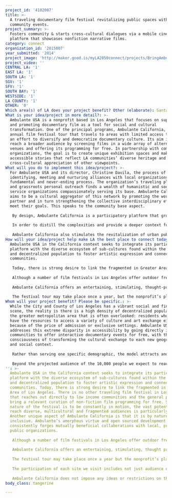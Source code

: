 ```yaml
---
project_id: '4102007'
title: >-
  A traveling documentary film festival revitalizing public spaces with free
  community events.
project_summary: >-
  Fosters community & starts cross-cultural dialogues via a mobile cinema
  platform that showcases nonfiction narrative films.
category: connect
organization_id: '2015007'
year_submitted: '2014'
project_image: 'http://maker.good.is/myLA2050connect/projects/BringAmbulante2CA.html'
project_video: ''
CENTRAL LA: '1'
EAST LA: '1'
SOUTH LA: '1'
SGV: '1'
SFV: '1'
SOUTH BAY: '1'
WESTSIDE: '1'
LA COUNTY: '1'
OTHER: '0'
Which area(s) of LA does your project benefit? Other (elaborate): Santa Clara and Boyle Heights
What is your idea/project in more detail?: >-
  Ambulante USA is a nonprofit based in Los Angeles that focuses on supporting
  and promoting documentary film as a tool for social and cultural
  transformation. One of the principal programs, Ambulante California, is an
  annual film festival tour that travels to areas with limited access to film in
  an effort to diversify and democratize documentary culture. Its aim is to
  reach a broader audience by screening films in a wide array of alternative
  venues and offering its programming for free. In partnership with community
  organizations, the goal is to create unique exhibition spaces and make
  accessible stories that reflect LA communities’ diverse heritage and enhance
  cross-cultural appreciation of other viewpoints.
What will you do to implement this idea/project?: >-
  For Ambulante USA and its director, Christine Davila, the process of
  identifying, meeting and nurturing alliances with local organizations is a
  fundamental and never-ending process. The organization’s traveling platform
  and grassroots personal outreach finds a wealth of humanistic and social
  service organizations compassionately serving its base. Ambulante California
  aims to be a cultural aggregator of this network by promoting the work of each
  partner and in turn strengthening the collective interdisciplinary efforts to
  meet their goals. This speaks to the community base aspect.
   
   By design, Ambulante California is a participatory platform that grows to meet the increasing level of public engagement and response to it. At each screening Ambulante USA invites local businesses, artisans and artists to be part of the program. We develop and activate our audiences to creatively involve their community, and influence the type of festival event they want to experience. For instance, through Ambulante California ’s website the public has the opportunity to vote on where they would like to see a screening event take place. The general public is invited to submit their short films to the festival programmers to consider selecting as part of the program. Audience members are surveyed to ask what kind of films they would like to see programmed. This speaks to the audience driven aspect, interactive and feeding the model to fine tune it to adapt it best to serve the communities needs and wants.
   
   In order to distill the complexities and provide a deeper context for discussing films’ themes and issues, Ambulante California invites experts in correlated fields to moderate conversation with the filmmaker and audience. Ambulante USA believes in enriching the cultural activity and missions of other nonprofits. Collaboration with private and public organizations is at the core of Ambulante’s model. This serves to provide a contextualized space to engage in dialogue and inform a critical society.
   
   Ambulante California also stimulates the revitalization of urban public spaces to foster neighborhood community. By inhabiting our public spaces as town halls to discuss necessary topics or to discover a variety of viewpoints, it indicates to local government the need to invest and sustain clean, secure recreational parks and plazas.
How will your idea/project help make LA the best place to connect today? In LA2050?: >-
  Ambulante USA in the California context seeks to integrate its participatory
  platform with the diverse ecosystem of sub-cultures found within the sprawling
  and decentralized population to foster artistic expression and connect
  communities.
   
   Today, there is strong desire to link the fragmented in Greater Area of Los Angeles. There is no other traveling film festival in Los Angeles that reaches out directly to low income communities and the general public in an effort to bring a relevant curation of non-fiction film programming for free. Since the nature of the festival is to be constantly in motion, the vast potential to reach diverse, multicultural and fragmented audiences is particularly potent. Another unique aspect of Ambulante California is that it is by nature inclusive. Ambulante’s amorphous virtue and open-sourced development consistently forges mutually beneficial collaborations with local, private and public organizations. 
   
   Although a number of film festivals in Los Angeles offer outdoor free community screenings as part of the overall program, this is the main component of Ambulante USA and Ambulante California. 
   
   Ambulante California offers an entertaining, stimulating, thought-provoking and educational movie-going alternative to the limited choices found in commercial outlets, especially for working class families and low to moderate income communities in Los Angeles. 
   
   The festival tour may take place once a year, but the nonprofit’s plans include a year round program of monthly screenings on a smaller scale with local community and institutes. The intention is to create a movement in Los Angeles of “Ambulantes” or residents who can share using the power of documentary cinema, who can discover new public spaces by attending screenings in safe and makeshift public spaces, and who are transformed by the dialogue generated in their own communities.
Whom will your project benefit? Please be specific.: >-
  While the City and County of Los Angeles has a vibrant social and fine art
  scene, the reality is there is a high density of decentralized populations in
  the greater metropolitan area that is often overlooked: residents who do not
  have the resources to access a variety of culture and art exchange either
  because of the price of admission or exclusive settings. Ambulante USA
  addresses this extreme disparity in accessibility by going directly into these
  communities to offer interactive documentary events for free, with the
  consciousness of transforming the cultural exchange to each new geographical
  and social context. 
   
   Rather than serving one specific demographic, the model attracts and brings a cross section of the public together to share an experience, resulting in a resonant and unparalleled connection among the fragmented sprawl in California. The organization will venture to areas traditionally marginalized, like the Skid Row area, and concentrated Spanish language speaking neighborhoods. Ambulante USA’s goal is to integrate all residents, especially those systematically left out of the conversations that documentary film provokes and reflects. 
   
   Beyond the projected audience of the 10,000 people we expect to reach, the most consequential impact is the diversity and multi-tier of class, gender, age and race the attendance figure represents. In addition to the audiences, the approximately 100 volunteers recruited, sourced from each community Ambulante California visits, will undergo production training and orientation of the themes and subjects of each documentary. An essential aspect is building morale, motivation and empowering the volunteers as ambassadors of the festival. In that respect we will offer volunteer screenings of the films in advance of the festival so they may adequately and passionately speak about the merits of the program.
'': >-
  Ambulante USA in the California context seeks to integrate its participatory
  platform with the diverse ecosystem of sub-cultures found within the sprawling
  and decentralized population to foster artistic expression and connect
  communities. Today, there is strong desire to link the fragmented in Greater
  Area of Los Angeles. There is no other traveling film festival in Los Angeles
  that reaches out directly to low income communities and the general public to
  bring a relevant curation of non-fiction film programming for free. Since the
  nature of the festival is to be constantly in motion, the vast potential to
  reach diverse, multicultural and fragmented audiences is particularly potent.
  Another unique aspect of Ambulante California is that it is by nature
  inclusive. Ambulante’s amorphous virtue and open sourced development
  consistently forges mutually beneficial collaborations with local, private and
  public organizations. 
   
   Although a number of film festivals in Los Angeles offer outdoor free community screenings as part of the overall program, this is the main component of Ambulante USA and Ambulante California.
   
   Ambulante California offers an entertaining, stimulating, thought provoking and educational movie-going alternative to the limited choices found in commercial outlets, especially for working class families and low to moderate income communities in Los Angeles. 
   
   The festival tour may take place once a year but the nonprofit’s plans include a year round program of monthly screenings, on a smaller scale, with local community and institutes. The intention is to create a movement in Los Angeles of Ambulate residents that can share by the power of documentary cinema, that can discover new public spaces by attending screenings in safe and makeshift public spaces, and that are transform by the dialogue generated in their own communities.
   
   The participation of each site we visit includes not just audience engagement but volunteers from each area. Our volunteers are trained and given a level of independence, confidence and boosts of morale. We attract young go-getters and older film lovers as volunteers. Our films are family driven but are also emotional which can really affect adults. 
   
   Ambulante California does not impose any ideas or restrictions on the communities it enters, creating a safe space for people of all races, genders, sexual orientations, and socioeconomic backgrounds to participate in important dialogues.
body_class: tangerine

---
```

